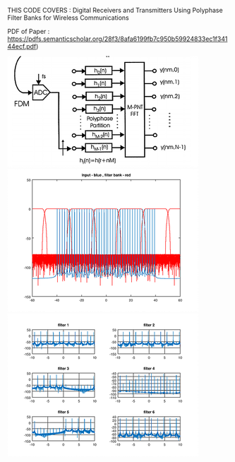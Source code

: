 THIS CODE COVERS    : Digital Receivers and Transmitters Using Polyphase Filter Banks for Wireless Communications

PDF of Paper        : https://pdfs.semanticscholar.org/28f3/8afa6199fb7c950b59924833ec1f34144ecf.pdf)

<img src="https://github.com/spetca/Signal-Processing/blob/master/MATLAB/polyphase%20channelizer/img1.png?sanitize=true&raw=true" />

<img src="https://github.com/spetca/Signal-Processing/blob/master/MATLAB/polyphase%20channelizer/img2.png?sanitize=true&raw=true" />

<img src="https://github.com/spetca/Signal-Processing/blob/master/MATLAB/polyphase%20channelizer/img3.png?sanitize=true&raw=true" />
